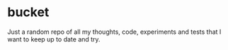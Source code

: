 # bucket
Just a random repo of all my thoughts, code, experiments and tests that I want to keep up to date and try.
